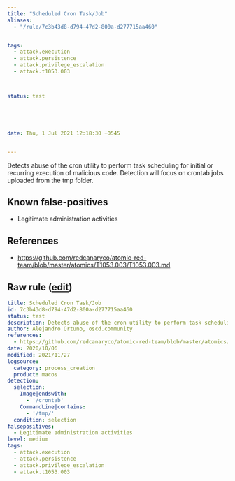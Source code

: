 ```yaml
---
title: "Scheduled Cron Task/Job"
aliases:
  - "/rule/7c3b43d8-d794-47d2-800a-d277715aa460"


tags:
  - attack.execution
  - attack.persistence
  - attack.privilege_escalation
  - attack.t1053.003



status: test





date: Thu, 1 Jul 2021 12:18:30 +0545


---
```


Detects abuse of the cron utility to perform task scheduling for initial or recurring execution of malicious code. Detection will focus on crontab jobs uploaded from the tmp folder.

<!--more-->


## Known false-positives

* Legitimate administration activities



## References

* https://github.com/redcanaryco/atomic-red-team/blob/master/atomics/T1053.003/T1053.003.md


## Raw rule ([edit](https://github.com/SigmaHQ/sigma/edit/master/rules/linux/macos/process_creation/proc_creation_macos_schedule_task_job_cron.yml))
```yaml
title: Scheduled Cron Task/Job
id: 7c3b43d8-d794-47d2-800a-d277715aa460
status: test
description: Detects abuse of the cron utility to perform task scheduling for initial or recurring execution of malicious code. Detection will focus on crontab jobs uploaded from the tmp folder.
author: Alejandro Ortuno, oscd.community
references:
  - https://github.com/redcanaryco/atomic-red-team/blob/master/atomics/T1053.003/T1053.003.md
date: 2020/10/06
modified: 2021/11/27
logsource:
  category: process_creation
  product: macos
detection:
  selection:
    Image|endswith:
      - '/crontab'
    CommandLine|contains:
      - '/tmp/'
  condition: selection
falsepositives:
  - Legitimate administration activities
level: medium
tags:
  - attack.execution
  - attack.persistence
  - attack.privilege_escalation
  - attack.t1053.003

```
